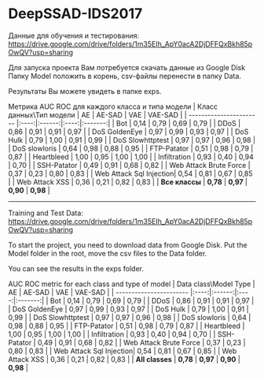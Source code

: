 # DeepSSAD-IDS2017

Данные для обучения и тестирования: https://drive.google.com/drive/folders/1m35EIh_ApY0acA2DjDFFQxBkh85pOwQV?usp=sharing

Для запуска проекта Вам потребуется скачать данные из Google Disk
Папку Model положить в корень, csv-файлы перенести в папку Data.

Результаты Вы можете увидеть в папке exps.



Метрика AUC ROC для каждого класса и типа модели
| Класс данных\Тип модели |  AE  | AE-SAD | VAE  | VAE-SAD |
| ----------------------- |:----:|:------:|:----:|:-------:|
| Bot                     | 0,14 |  0,79  | 0,69 | 0,79    |
| DDoS                    | 0,86 |  0,91  | 0,91 | 0,97    | 
| DoS GoldenEye           | 0,97 |  0,99  | 0,93 | 0,97    |
| DoS Hulk                | 0,79 |  1,00  | 0,91 | 0,99    |
| DoS Slowhttptest        | 0,97 |  0,97  | 0,96 | 0,98    |
| DoS slowloris           | 0,64 |  0,98  | 0,88 | 0,95    |
| FTP-Patator             | 0,51 |  0,98  | 0,79 | 0,87    |
| Heartbleed              | 1,00 |  0,95  | 1,00 | 1,00    |
| Infiltration            | 0,93 |  0,40  | 0,94 | 0,70    |
| SSH-Patator             | 0,49 |  0,91  | 0,68 | 0,82    |
| Web Attack Brute Force  | 0,37 |  0,23  | 0,80 | 0,83    |
| Web Attack Sql Injection| 0,54 |  0,81  | 0,67 | 0,85    |
| Web Attack XSS          | 0,36 |  0,21  | 0,82 | 0,83    |
| **Все классы**              | **0,78** |  **0,97**  | **0,90** | **0,98**    |


-------------

Training and Test Data: https://drive.google.com/drive/folders/1m35EIh_ApY0acA2DjDFFQxBkh85pOwQV?usp=sharing

To start the project, you need to download data from Google Disk.
Put the Model folder in the root, move the csv files to the Data folder.

You can see the results in the exps folder. 



AUC ROC metric for each class and type of model
|  Data class\Model Type  |  AE  | AE-SAD | VAE  | VAE-SAD |
| ----------------------- |:----:|:------:|:----:|:-------:|
| Bot                     | 0,14 |  0,79  | 0,69 | 0,79    |
| DDoS                    | 0,86 |  0,91  | 0,91 | 0,97    | 
| DoS GoldenEye           | 0,97 |  0,99  | 0,93 | 0,97    |
| DoS Hulk                | 0,79 |  1,00  | 0,91 | 0,99    |
| DoS Slowhttptest        | 0,97 |  0,97  | 0,96 | 0,98    |
| DoS slowloris           | 0,64 |  0,98  | 0,88 | 0,95    |
| FTP-Patator             | 0,51 |  0,98  | 0,79 | 0,87    |
| Heartbleed              | 1,00 |  0,95  | 1,00 | 1,00    |
| Infiltration            | 0,93 |  0,40  | 0,94 | 0,70    |
| SSH-Patator             | 0,49 |  0,91  | 0,68 | 0,82    |
| Web Attack Brute Force  | 0,37 |  0,23  | 0,80 | 0,83    |
| Web Attack Sql Injection| 0,54 |  0,81  | 0,67 | 0,85    |
| Web Attack XSS          | 0,36 |  0,21  | 0,82 | 0,83    |
| **All classes**              | **0,78** |  **0,97**  | **0,90** | **0,98**    |


